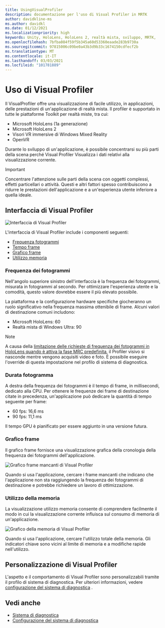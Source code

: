 ```yaml
---
title: UsingVisualProfiler
description: documentazione per l'uso di Visual Profiler in MRTK
author: davidkline-ms
ms.author: davidkl
ms.date: 01/12/2021
ms.localizationpriority: high
keywords: Unity, HoloLens, HoloLens 2, realtà mista, sviluppo, MRTK,
ms.openlocfilehash: 7bfba084f59f5b345a60d53360eaade283b9730a
ms.sourcegitcommit: 97815006c09be0a43b3d9b33c1674150cdfecf2b
ms.translationtype: MT
ms.contentlocale: it-IT
ms.lasthandoff: 03/03/2021
ms.locfileid: "101781889"
---
```

# <a name="using-the-visual-profiler"></a>Uso di Visual Profiler

Il VisualProfiler offre una visualizzazione di facile utilizzo, in applicazioni, delle prestazioni di un'applicazione di realtà mista. Il profiler è supportato in tutte le piattaforme Toolkit per realtà miste, tra cui:

- Microsoft HoloLens (1a generazione)
- Microsoft HoloLens 2
- Visori VR immersive di Windows Mixed Reality
- OpenVR

Durante lo sviluppo di un'applicazione, è possibile concentrarsi su più parti della scena perché Visual Profiler Visualizza i dati relativi alla visualizzazione corrente.

> [!IMPORTANT]
> Concentrare l'attenzione sulle parti della scena con oggetti complessi, effetti particellari o attività. Questi e altri fattori spesso contribuiscono a ridurre le prestazioni dell'applicazione e a un'esperienza utente inferiore a quella ideale.

## <a name="visual-profiler-interface"></a>Interfaccia di Visual Profiler

![Interfaccia di Visual Profiler](../images/diagnostics/VisualProfiler.png)

L'interfaccia di Visual Profiler include i componenti seguenti:

- [Frequenza fotogrammi](#frame-rate)
- [Tempo frame](#frame-time)
- [Grafico frame](#frame-graph)
- [Utilizzo memoria](#memory-utilization)

### <a name="frame-rate"></a>Frequenza dei fotogrammi

Nell'angolo superiore sinistro dell'interfaccia è la frequenza dei fotogrammi, misurata in fotogrammi al secondo. Per ottimizzare l'esperienza utente e la comodità, questo valore dovrebbe essere il più elevato possibile.

La piattaforma e la configurazione hardware specifiche giocheranno un ruolo significativo nella frequenza massima ottenibile di frame. Alcuni valori di destinazione comuni includono:

- Microsoft HoloLens: 60
- Realtà mista di Windows Ultra: 90

> [!NOTE]
> A causa della [limitazione delle richieste di frequenza dei fotogrammi in HoloLens quando è attiva la fase MRC predefinita](https://docs.microsoft.com/windows/mixed-reality/mixed-reality-capture-for-developers#what-to-expect-when-mrc-is-enabled-on-hololens), il Profiler visivo si nasconde mentre vengono acquisiti video e foto. È possibile eseguire l'override di questa impostazione nel profilo di sistema di diagnostica.

### <a name="frame-time"></a>Durata fotogramma

A destra della frequenza dei fotogrammi è il tempo di frame, in millisecondi, dedicato alla CPU. Per ottenere le frequenze dei frame di destinazione citate in precedenza, un'applicazione può dedicare la quantità di tempo seguente per frame:

- 60 fps: 16,6 ms
- 90 fps: 11,1 ms

Il tempo GPU è pianificato per essere aggiunto in una versione futura.

### <a name="frame-graph"></a>Grafico frame

Il grafico frame fornisce una visualizzazione grafica della cronologia della frequenza dei fotogrammi dell'applicazione.

![Grafico frame mancanti di Visual Profiler](../images/diagnostics/VisualProfilerMissedFrames.png)

Quando si usa l'applicazione, cercare i frame mancanti che indicano che l'applicazione non sta raggiungendo la frequenza dei fotogrammi di destinazione e potrebbe richiedere un lavoro di ottimizzazione.

### <a name="memory-utilization"></a>Utilizzo della memoria

La visualizzazione utilizzo memoria consente di comprendere facilmente il modo in cui la visualizzazione corrente influisca sul consumo di memoria di un'applicazione.

![Grafico della memoria di Visual Profiler](../images/diagnostics/VisualProfilerMemory.png)

Quando si usa l'applicazione, cercare l'utilizzo totale della memoria. Gli indicatori chiave sono vicini al limite di memoria e a modifiche rapide nell'utilizzo.

## <a name="customizing-the-visual-profiler"></a>Personalizzazione di Visual Profiler

L'aspetto e il comportamento di Visual Profiler sono personalizzabili tramite il profilo di sistema di diagnostica. Per ulteriori informazioni, vedere [configurazione del sistema di diagnostica](configuring-diagnostics.md) .

## <a name="see-also"></a>Vedi anche

- [Sistema di diagnostica](diagnostics-system-getting-started.md)
- [Configurazione del sistema di diagnostica](configuring-diagnostics.md)
